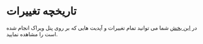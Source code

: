 # تاریخچه تغییرات

در [این بخش](https://panel.virakcloud.com/changelogs) شما می توانید تمام تغییرات و آپدیت هایی که بر روی پنل ویراک انجام شده است را مشاهده نمایید.

<DarkModeImage
  dark-src="/images/guides/fa/dark/change-log.png"
  light-src="/images/guides/fa/light/change-log.png"
  alt="Registration image"
/>
